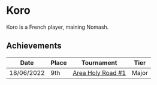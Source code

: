 # Koro

Koro is a French player, maining Nomash.

## Achievements

|Date|Place|Tournament|Tier|
|-|-|-|-|
| 18/06/2022 | 9th | [Area Holy Road #1](../..//tournaments/misc/holyroad1.md) | Major |
